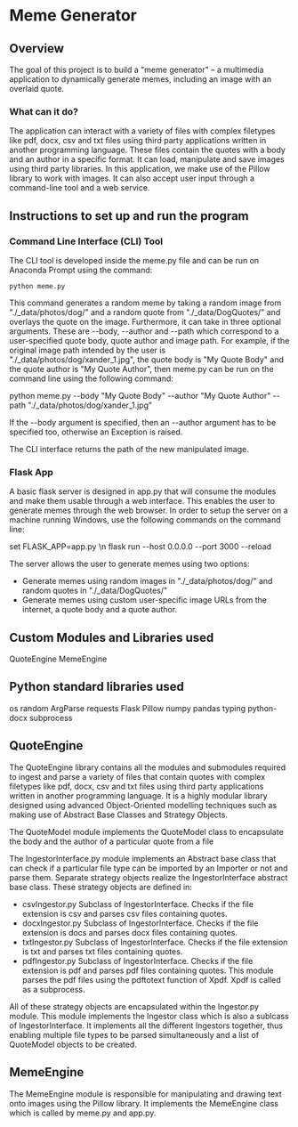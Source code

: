 # Meme Generator

## Overview

The goal of this project is to build a "meme generator" – a multimedia application to dynamically generate memes, including an image with an overlaid quote.

### What can it do?

The application can interact with a variety of files with complex filetypes like pdf, docx, csv and txt files using third party applications written in another programming language. These files contain the quotes with a body and an author in a specific format. It can load, manipulate and save images using third party libraries. In this application, we make use of the Pillow library to work with images. It can also accept user input through a command-line tool and a web service.

## Instructions to set up and run the program

### Command Line Interface (CLI) Tool

The CLI tool is developed inside the meme.py file and can be run on Anaconda Prompt using the command:

```python meme.py```

This command generates a random meme by taking a random image from "./_data/photos/dog/" and a random quote from "./_data/DogQuotes/" and overlays the quote on the image.
Furthermore, it can take in three optional arguments. These are --body, --author and --path which correspond to a user-specified quote body, quote author and image path.
For example, if the original image path intended by the user is "./_data/photos/dog/xander_1.jpg", the quote body is "My Quote Body" and the quote author is "My Quote Author", then meme.py can be run on the command line using the following command:

python meme.py --body "My Quote Body" --author "My Quote Author" --path "./_data/photos/dog/xander_1.jpg"

If the --body argument is specified, then an --author argument has to be specified too, otherwise an Exception is raised.

The CLI interface returns the path of the new manipulated image. 

### Flask App
A basic flask server is designed in app.py that will consume the modules and make them usable through a web interface. This enables the user to generate memes through the web browser. In order to setup the server on a machine running Windows, use the following commands on the command line:

set FLASK_APP=app.py \n
flask run --host 0.0.0.0 --port 3000 --reload

The server allows the user to generate memes using two options:
- Generate memes using random images in "./_data/photos/dog/" and random quotes in "./_data/DogQuotes/"
- Generate memes using custom user-specific image URLs from the internet, a quote body and a quote author.

## Custom Modules and Libraries used

QuoteEngine
MemeEngine

## Python standard libraries used

os
random
ArgParse
requests
Flask
Pillow
numpy
pandas
typing
python-docx
subprocess

## QuoteEngine

The QuoteEngine library contains all the modules and submodules required to ingest and parse a variety of files that contain quotes with complex filetypes like pdf, docx, csv and txt files using third party applications written in another programming language. It is a highly modular library designed using advanced Object-Oriented modelling techniques such as making use of Abstract Base Classes and Strategy Objects. 

The QuoteModel module implements the QuoteModel class to encapsulate the body and the author of a particular quote from a file

The IngestorInterface.py module implements an Abstract base class that can check if a particular file type can be imported by an Importer or not and parse them. Separate strategy objects realize the IngestorInterface abstract base class. These strategy objects are defined in:
- csvIngestor.py 
	Subclass of IngestorInterface. Checks if the file extension is csv and parses csv files containing quotes.
- docxIngestor.py 
	Subclass of IngestorInterface. Checks if the file extension is docs and parses docx files containing quotes.
- txtIngestor.py 
	Subclass of IngestorInterface. Checks if the file extension is txt and parses txt files containing quotes.
- pdfIngestor.py 
	Subclass of IngestorInterface. Checks if the file extension is pdf and parses pdf files containing quotes. This module parses the pdf files using the pdftotext function of Xpdf. Xpdf is called as a subprocess.

All of these strategy objects are encapsulated within the Ingestor.py module. This module implements the Ingestor class which is also a sublcass of IngestorInterface. It implements all the different Ingestors together, thus enabling multiple file types to be parsed simultaneously and a list of QuoteModel objects to be created.

## MemeEngine
The MemeEngine module is responsible for manipulating and drawing text onto images using the Pillow library. It implements the MemeEngine class which is called by meme.py and app.py.


























